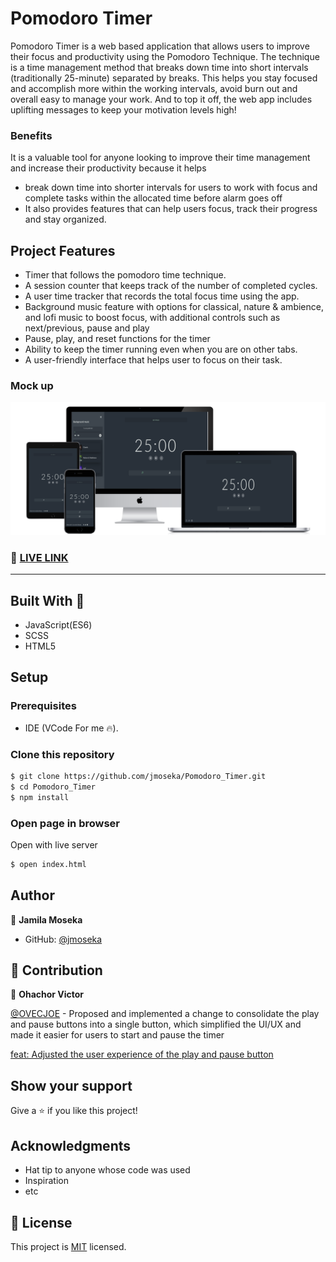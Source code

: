 # Pomodoro Timer

 Pomodoro Timer is a web based application that allows users to improve their focus and productivity using the Pomodoro Technique. The technique is a time management method that breaks down time into short intervals (traditionally 25-minute) separated by breaks. This helps you stay focused and accomplish more within the working intervals, avoid burn out and overall easy to manage your work. And to top it off, the web app includes uplifting messages to keep your motivation levels high!

### Benefits 
 It is a valuable tool for anyone looking to improve their time management and increase their productivity because it helps
 - break down time into shorter intervals for users to work with focus and complete tasks within the allocated time before alarm goes off
 - It also provides features that can help users focus, track their progress and stay organized.


## Project Features

- Timer that follows the pomodoro time technique.
- A session counter that keeps track of the number of completed cycles.
- A user time tracker that records the total focus time using the app.
- Background music feature with options for classical, nature & ambience, and lofi music to boost focus, with additional controls such as next/previous, pause and play
- Pause, play, and reset functions for the timer
- Ability to keep the timer running even when you are on other tabs.
- A user-friendly interface that helps user to focus on their task.

### Mock up

<img src="mockup-timer.png" alt="" />

### 🔴 [LIVE LINK](https://pomodoro-timer9.netlify.app/)

<hr>

## Built With 🔨

- JavaScript(ES6)
- SCSS
- HTML5 

## Setup

### Prerequisites

- IDE (VCode For me 🔥).

### Clone this repository

```bash
$ git clone https://github.com/jmoseka/Pomodoro_Timer.git
$ cd Pomodoro_Timer
$ npm install
```

### Open page in browser
Open with live server
```bash
$ open index.html
```

## Author

👤 **Jamila Moseka**

- GitHub: [@jmoseka](https://github.com/jmoseka)


## 🤝 Contribution
👤 **Ohachor Victor**

[@OVECJOE](https://github.com/OVECJOE) - Proposed and implemented a change to consolidate the play and pause buttons into a single button, which simplified the UI/UX and made it easier for users to start and pause the timer

[feat: Adjusted the user experience of the play and pause button](https://github.com/jmoseka/Pomodoro_Timer/pull/9)

## Show your support

Give a ⭐️ if you like this project!

## Acknowledgments

- Hat tip to anyone whose code was used
- Inspiration
- etc

## 📝 License

This project is [MIT](./MIT.md) licensed.
